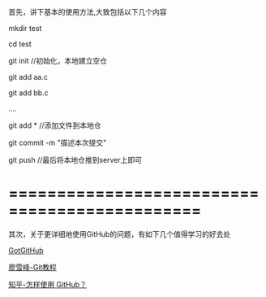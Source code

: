 首先，讲下基本的使用方法,大致包括以下几个内容

mkdir test

cd test

git init   //初始化，本地建立空仓

git add aa.c

git add bb.c

....

git add *   //添加文件到本地仓

git commit -m "描述本次提交"

git push  //最后将本地仓推到server上即可

==============================================
==============================================

其次，关于更详细地使用GitHub的问题，有如下几个值得学习的好去处

[GotGitHub](http://www.worldhello.net/gotgithub/)

[廖雪峰-Git教程](http://www.liaoxuefeng.com/wiki/0013739516305929606dd18361248578c67b8067c8c017b000)   

[知乎-怎样使用 GitHub？](http://www.zhihu.com/question/20070065)
